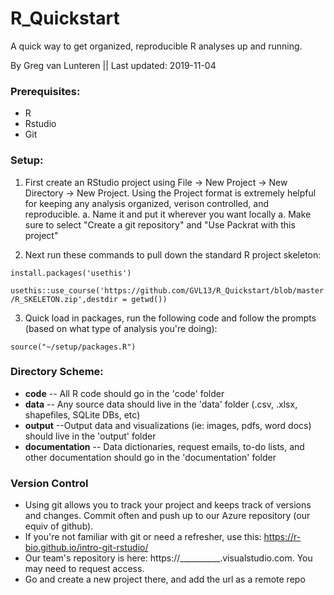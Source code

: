 # R_Quickstart
A quick way to get organized, reproducible R analyses up and running.

By Greg van Lunteren || Last updated: 2019-11-04

### Prerequisites:
- R
- Rstudio
- Git


### Setup:
1. First create an RStudio project using File -> New Project -> New Directory -> New Project. Using the Project format is extremely helpful for keeping any analysis organized, verison controlled, and reproducible.
    a. Name it and put it wherever you want locally
    a. Make sure to select "Create a git repository" and "Use Packrat with this project"

2. Next run these commands to pull down the standard R project skeleton:

` install.packages('usethis') `

` usethis::use_course('https://github.com/GVL13/R_Quickstart/blob/master/R_SKELETON.zip',destdir = getwd()) `


3. Quick load in packages, run the following code and follow the prompts (based on what type of analysis you're doing):

`source("~/setup/packages.R")`




### Directory Scheme:
- __code__ -- All R code should go in the 'code' folder
- __data__ -- Any source data should live in the 'data' folder (.csv, .xlsx, shapefiles, SQLite DBs, etc)
- __output__ --Output data and visualizations (ie: images, pdfs, word docs) should live in the 'output' folder
- __documentation__ -- Data dictionaries, request emails, to-do lists, and other documentation should go in the 'documentation' folder


### Version Control
- Using git allows you to track your project and keeps track of versions and changes. Commit often and push up to our Azure repository (our equiv of github).
- If you're not familiar with git or need a refresher, use this: https://r-bio.github.io/intro-git-rstudio/
- Our team's repository is here: https://__________.visualstudio.com. You may need to request access.
- Go and create a new project there, and add the url as a remote repo


